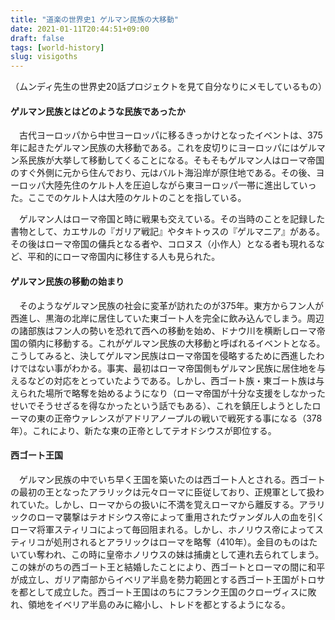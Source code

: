 ```yaml
---
title: "道楽の世界史1 ゲルマン民族の大移動"
date: 2021-01-11T20:44:51+09:00
draft: false
tags: [world-history]
slug: visigoths
---
```

（ムンディ先生の世界史20話プロジェクトを見て自分なりにメモしているもの）

#### ゲルマン民族とはどのような民族であったか
　古代ヨーロッパから中世ヨーロッパに移るきっかけとなったイベントは、375年に起きたゲルマン民族の大移動である。これを皮切りにヨーロッパにはゲルマン系民族が大挙して移動してくることになる。そもそもゲルマン人はローマ帝国のすぐ外側に元から住んでおり、元はバルト海沿岸が原住地である。その後、ヨーロッパ大陸先住のケルト人を圧迫しながら東ヨーロッパ一帯に進出していった。ここでのケルト人は大陸のケルトのことを指している。

　ゲルマン人はローマ帝国と時に戦果も交えている。その当時のことを記録した書物として、カエサルの『ガリア戦記』やタキトゥスの『ゲルマニア』がある。その後はローマ帝国の傭兵となる者や、コロヌス（小作人）となる者も現れるなど、平和的にローマ帝国内に移住する人も見られた。

#### ゲルマン民族の移動の始まり
　そのようなゲルマン民族の社会に変革が訪れたのが375年。東方からフン人が西進し、黒海の北岸に居住していた東ゴート人を完全に飲み込んでしまう。周辺の諸部族はフン人の勢いを恐れて西への移動を始め、ドナウ川を横断しローマ帝国の領内に移動する。これがゲルマン民族の大移動と呼ばれるイベントとなる。こうしてみると、決してゲルマン民族はローマ帝国を侵略するために西進したわけではない事がわかる。事実、最初はローマ帝国側もゲルマン民族に居住地を与えるなどの対応をとっていたようである。しかし、西ゴート族・東ゴート族は与えられた場所で略奪を始めるようになり（ローマ帝国が十分な支援をしなかったせいでそうせざるを得なかったという話でもある）、これを鎮圧しようとしたローマの東の正帝ウァレンスがアドリアノープルの戦いで戦死する事になる（378年）。これにより、新たな東の正帝としてテオドシウスが即位する。

#### 西ゴート王国
　ゲルマン民族の中でいち早く王国を築いたのは西ゴート人とされる。西ゴートの最初の王となったアラリックは元々ローマに臣従しており、正規軍として扱われていた。しかし、ローマからの扱いに不満を覚えローマから離反する。アラリックのローマ襲撃はテオドシウス帝によって重用されたヴァンダル人の血を引くローマ将軍スティリコによって毎回阻まれる。しかし、ホノリウス帝によってスティリコが処刑されるとアラリックはローマを略奪（410年）。金目のものはたいてい奪われ、この時に皇帝ホノリウスの妹は捕虜として連れ去られてしまう。この妹がのちの西ゴート王と結婚したことにより、西ゴートとローマの間に和平が成立し、ガリア南部からイベリア半島を勢力範囲とする西ゴート王国がトロサを都として成立した。西ゴート王国はのちにフランク王国のクローヴィスに敗れ、領地をイベリア半島のみに縮小し、トレドを都とするようになる。
